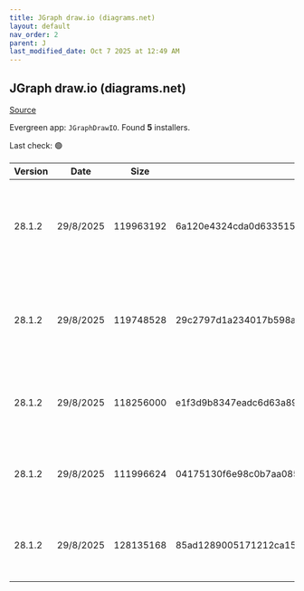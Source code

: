 ```yaml
---
title: JGraph draw.io (diagrams.net)
layout: default
nav_order: 2
parent: J
last_modified_date: Oct 7 2025 at 12:49 AM
---
```


## JGraph draw.io (diagrams.net)

[Source](https://www.drawio.com)

Evergreen app: `JGraphDrawIO`. Found **5** installers.

Last check: 🟢

| Version | Date      | Size      | Sha256                                                           | Architecture | InstallerType | Type | URI                                                                                                                                                                                                                                              |
| ------- | --------- | --------- | ---------------------------------------------------------------- | ------------ | ------------- | ---- | ------------------------------------------------------------------------------------------------------------------------------------------------------------------------------------------------------------------------------------------------ |
| 28.1.2  | 29/8/2025 | 119963192 | 6a120e4324cda0d633515648ae2622db4c7630845562f812f8f011af582a2769 | ARM64        | Default       | exe  | [https://github.com/jgraph/drawio-desktop/releases/download/v28.1.2/draw.io-arm64-28.1.2-windows-arm64-installer.exe](https://github.com/jgraph/drawio-desktop/releases/download/v28.1.2/draw.io-arm64-28.1.2-windows-arm64-installer.exe)       |
| 28.1.2  | 29/8/2025 | 119748528 | 29c2797d1a234017b598ae6b1a12629c9361a76afaaa1301c71839753f773c2e | ARM64        | Portable      | exe  | [https://github.com/jgraph/drawio-desktop/releases/download/v28.1.2/draw.io-arm64-28.1.2-windows-arm64-no-installer.exe](https://github.com/jgraph/drawio-desktop/releases/download/v28.1.2/draw.io-arm64-28.1.2-windows-arm64-no-installer.exe) |
| 28.1.2  | 29/8/2025 | 118256000 | e1f3d9b8347eadc6d63a89422cd9a65b8f95b1584c2482294e88d1fc8ca21802 | x86          | Default       | exe  | [https://github.com/jgraph/drawio-desktop/releases/download/v28.1.2/draw.io-28.1.2-windows-installer.exe](https://github.com/jgraph/drawio-desktop/releases/download/v28.1.2/draw.io-28.1.2-windows-installer.exe)                               |
| 28.1.2  | 29/8/2025 | 111996624 | 04175130f6e98c0b7aa085aad4b8fc77be8faa9214b95817b08169e16892099c | x86          | Default       | exe  | [https://github.com/jgraph/drawio-desktop/releases/download/v28.1.2/draw.io-ia32-28.1.2-windows-32bit-installer.exe](https://github.com/jgraph/drawio-desktop/releases/download/v28.1.2/draw.io-ia32-28.1.2-windows-32bit-installer.exe)         |
| 28.1.2  | 29/8/2025 | 128135168 | 85ad1289005171212ca15f064abecc3ef408b1555b6991c1bc7cd1ec452272d9 | x86          | Default       | msi  | [https://github.com/jgraph/drawio-desktop/releases/download/v28.1.2/draw.io-28.1.2.msi](https://github.com/jgraph/drawio-desktop/releases/download/v28.1.2/draw.io-28.1.2.msi)                                                                   |
